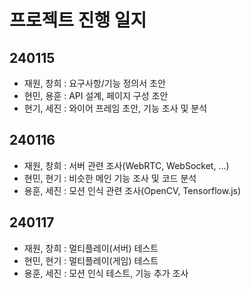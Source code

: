 # 프로젝트 진행 일지

## 240115
- 재원, 창희 : 요구사항/기능 정의서 초안
- 현민, 용훈 : API 설계, 페이지 구성 초안
- 현기, 세진 : 와이어 프레임 초안, 기능 조사 및 분석

## 240116
- 재원, 창희 : 서버 관련 조사(WebRTC, WebSocket, ...)
- 현민, 현기 : 비슷한 메인 기능 조사 및 코드 분석
- 용훈, 세진 : 모션 인식 관련 조사(OpenCV, Tensorflow.js)

## 240117
- 재원, 창희 : 멀티플레이(서버) 테스트
- 현민, 현기 : 멀티플레이(게임) 테스트
- 용훈, 세진 : 모션 인식 테스트, 기능 추가 조사